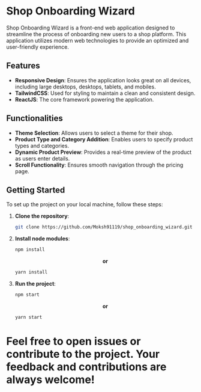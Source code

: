 # Shop Onboarding Wizard

Shop Onboarding Wizard is a front-end web application designed to streamline the process of onboarding new users to a shop platform. This application utilizes modern web technologies to provide an optimized and user-friendly experience.

## Features

- **Responsive Design**: Ensures the application looks great on all devices, including large desktops, desktops, tablets, and mobiles.
- **TailwindCSS**: Used for styling to maintain a clean and consistent design.
- **ReactJS**: The core framework powering the application.

## Functionalities

- **Theme Selection**: Allows users to select a theme for their shop.
- **Product Type and Category Addition**: Enables users to specify product types and categories.
- **Dynamic Product Preview**: Provides a real-time preview of the product as users enter details.
- **Scroll Functionality**: Ensures smooth navigation through the pricing page.

## Getting Started

To set up the project on your local machine, follow these steps:

1. **Clone the repository**:
    ```bash
    git clone https://github.com/Moksh91119/shop_onboarding_wizard.git
    ```
2. **Install node modules**:
    ```bash
    npm install
    ```
    <p align="center">
      <b>or</b>
    </p>
    
    ```bash
    yarn install
    ```
3. **Run the project**:
    ```bash
    npm start
    ```
    <p align="center">
      <b>or</b>
    </p>
    
    ```bash
    yarn start
    ```

Feel free to open issues or contribute to the project. Your feedback and contributions are always welcome!
=======
